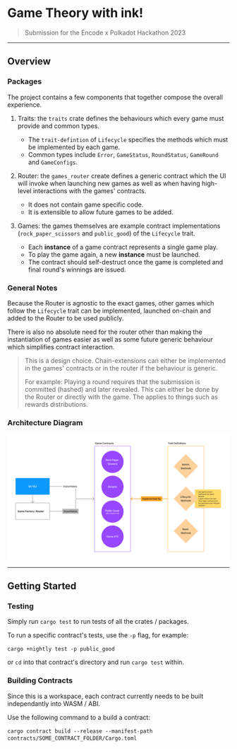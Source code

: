 # Game Theory with ink!

> Submission for the Encode x Polkadot Hackathon 2023

[//]: # (TODO: add description)

---

## Overview

### Packages

The project contains a few components that together compose the overall experience.

1. Traits: the `traits` crate defines the behaviours which every game must provide and common types.
    * The `trait-defintion` of `Lifecycle` specifies the methods which must be implemented by each game.
    * Common types include `Error`, `GameStatus`, `RoundStatus`, `GameRound` and `GameConfigs`.

2. Router: the `games_router` create defines a generic contract which the UI will invoke when launching new games as well as when having high-level interactions with the games' contracts.
    * It does not contain game specific code.
    * It is extensible to allow future games to be added.

3. Games: the games themselves are example contract implementations (`rock_paper_scissors` and `public_good`) of the `Lifecycle` trait.
    * Each __instance__ of a game contract represents a single game play.
    * To play the game again, a new __instance__ must be launched.
    * The contract should self-destruct once the game is completed and final round's winnings are issued.


### General Notes

Because the Router is agnostic to the exact games, other games which follow the `Lifecycle` trait can be implemented, launched on-chain and added to the Router to be used publicly.

There is also no absolute need for the router other than making the instantiation of games easier as well as some future generic behaviour which simplifies contract interaction.

> This is a design choice. Chain-extensions can either be implemented in the games' contracts or in the router if the behaviour is generic.
> 
> For example: Playing a round requires that the submission is committed (hashed) and later revealed. This can either be done by the Router or directly with the game. The applies to things such as rewards distributions.


### Architecture Diagram

![](./images/architecture.png)


---

## Getting Started

### Testing

Simply run `cargo test` to run tests of all the crates / packages.

To run a specific contract's tests, use the `-p` flag, for example:

```shell
cargo +nightly test -p public_good
```

or `cd` into that contract's directory and run `cargo test` within.


### Building Contracts

Since this is a workspace, each contract currently needs to be built independantly into WASM / ABI.

Use the following command to a build a contract:

```shell
cargo contract build --release --manifest-path contracts/SOME_CONTRACT_FOLDER/Cargo.toml
```
